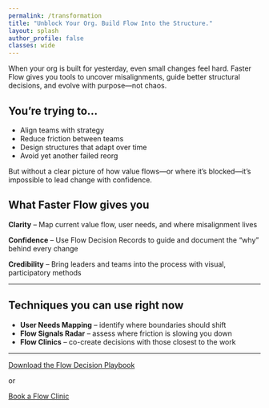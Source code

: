 ```yaml
---
permalink: /transformation
title: "Unblock Your Org. Build Flow Into the Structure."
layout: splash
author_profile: false
classes: wide
---
```


When your org is built for yesterday, even small changes feel hard. Faster Flow gives you tools to uncover misalignments, guide better structural decisions, and evolve with purpose—not chaos.

## You’re trying to…

- Align teams with strategy
- Reduce friction between teams
- Design structures that adapt over time
- Avoid yet another failed reorg

But without a clear picture of how value flows—or where it’s blocked—it’s impossible to lead change with confidence.

## What Faster Flow gives you

**Clarity** – Map current value flow, user needs, and where misalignment lives

**Confidence** – Use Flow Decision Records to guide and document the “why” behind every change

**Credibility** – Bring leaders and teams into the process with visual, participatory methods

---

## Techniques you can use right now

- **User Needs Mapping** – identify where boundaries should shift
- **Flow Signals Radar** – assess where friction is slowing you down
- **Flow Clinics** – co-create decisions with those closest to the work

---

[Download the Flow Decision Playbook](/playbooks/transformation-playbook)

or

[Book a Flow Clinic](/flow-clinic)

